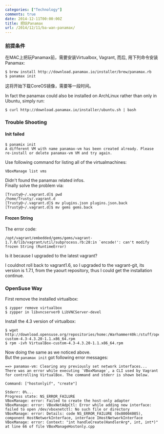 ```yaml
---
categories: ["Technology"]
comments: true
date: 2014-12-11T00:00:00Z
title: 把玩Panamax
url: /2014/12/11/ba-wan-panamax/
---
```


### 前提条件
在MAC上把玩Panamax前，需要安装Virtualbox, Vagrant, 而后, 用下列命令安装Panamax:    

```
$ brew install http://download.panamax.io/installer/brew/panamax.rb
$ panamax init

```
这将开始下载CoreOS镜像，需要等一段时间。    

In fact the panamax could also be installed on ArchLinux rather than only in Ubuntu, simply run:    

```
$ curl http://download.panamax.io/installer/ubuntu.sh | bash

```
### Trouble Shooting
#### Init failed    


```
$ panamix init
A different VM with name panamax-vm has been created already. Please re-install or delete panamax-vm VM and try again.

```
Use following command for listing all of the virtualmachines:    

```
VBoxManage list vms

```
Didn't found the panamax related infos.    
Finally solve the problem via:     

```
[Trusty@~/.vagrant.d]$ pwd
/home/Trusty/.vagrant.d
[Trusty@~/.vagrant.d]$ mv plugins.json plugins.json.back
[Trusty@~/.vagrant.d]$ mv gems gems.back

```
#### Frozen String
The error code:     

```
/opt/vagrant/embedded/gems/gems/vagrant-1.7.0/lib/vagrant/util/subprocess.rb:28:in `encode!': can't modify frozen String (RuntimeError)

```
Is it because I upgraded to the latest vagrant?    

I couldnot roll back to vagrant1.6, so I upgraded to the vagrant-git, its version is 1.7.1, from the yaourt repository, thus I could get the installation continue.   


### OpenSuse Way
First remove the installed virtualbox:     

```
$ zypper remove virtualbox
$ zypper in libvncserver0 LibVNCServer-devel

```
Install the 4.3 version of virtualbox:    

```
$ wget http://download.opensuse.org/repositories/home:/Warhammer40k:/stuff/openSUSE_13.1/x86_64/VirtualBox-custom-4.3-4.3.20-1.1.x86_64.rpm
$ rpm -ivh VirtualBox-custom-4.3-4.3.20-1.1.x86_64.rpm

```
Now doing the same as we noticed above.     
But the `panamax init` got following error messages:    

```
==> panamax-vm: Clearing any previously set network interfaces...
There was an error while executing `VBoxManage`, a CLI used by Vagrant
for controlling VirtualBox. The command and stderr is shown below.

Command: ["hostonlyif", "create"]

Stderr: 0%...
Progress state: NS_ERROR_FAILURE
VBoxManage: error: Failed to create the host-only adapter
VBoxManage: error: VBoxNetAdpCtl: Error while adding new interface: failed to open /dev/vboxnetctl: No such file or directory
VBoxManage: error: Details: code NS_ERROR_FAILURE (0x80004005), component HostNetworkInterface, interface IHostNetworkInterface
VBoxManage: error: Context: "int handleCreate(HandlerArg*, int, int*)" at line 66 of file VBoxManageHostonly.cpp

```
